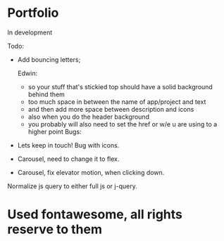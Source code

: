 
# Portfolio 
In development

Todo:
- Add bouncing letters;

    Edwin:
    - so your stuff that's stickied top should have a solid background behind them
    - too much space in between the name of app/project and text
    - and then add more space between description and icons
    - also when you do the header background
    - you probably will also need to set the href or w/e u are using to a higher point
Bugs:
- Lets keep in touch! Bug with icons.
- Carousel, need to change it to flex.
- Carousel, fix elevator motion, when clicking down.

Normalize js query to either full js or j-query.

# Used fontawesome, all rights reserve to them